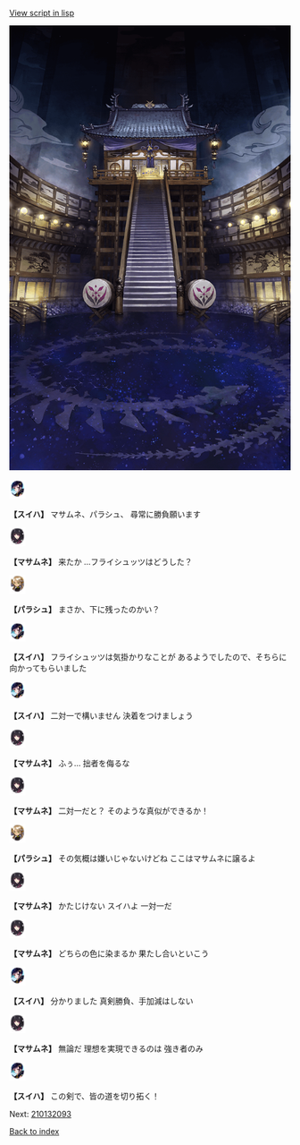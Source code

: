 [View script in lisp](../scripts/210132091.txt)

![masamune_arena.png](../images/backgrounds/masamune_arena.png)

<img src="../images/units/5401721.png" alt="5401721.png" height="34"/>

**【スイハ】**
マサムネ、パラシュ、
尋常に勝負願います

<img src="../images/units/5100131.png" alt="5100131.png" height="34"/>

**【マサムネ】**
来たか
…フライシュッツはどうした？

<img src="../images/units/5200431.png" alt="5200431.png" height="34"/>

**【パラシュ】**
まさか、下に残ったのかい？

<img src="../images/units/5401721.png" alt="5401721.png" height="34"/>

**【スイハ】**
フライシュッツは気掛かりなことが
あるようでしたので、そちらに
向かってもらいました

<img src="../images/units/5401721.png" alt="5401721.png" height="34"/>

**【スイハ】**
二対一で構いません
決着をつけましょう

<img src="../images/units/5100131.png" alt="5100131.png" height="34"/>

**【マサムネ】**
ふぅ…
拙者を侮るな

<img src="../images/units/5100131.png" alt="5100131.png" height="34"/>

**【マサムネ】**
二対一だと？
そのような真似ができるか！

<img src="../images/units/5200431.png" alt="5200431.png" height="34"/>

**【パラシュ】**
その気概は嫌いじゃないけどね
ここはマサムネに譲るよ

<img src="../images/units/5100131.png" alt="5100131.png" height="34"/>

**【マサムネ】**
かたじけない
スイハよ
一対一だ

<img src="../images/units/5100131.png" alt="5100131.png" height="34"/>

**【マサムネ】**
どちらの色に染まるか
果たし合いといこう

<img src="../images/units/5401721.png" alt="5401721.png" height="34"/>

**【スイハ】**
分かりました
真剣勝負、手加減はしない

<img src="../images/units/5100131.png" alt="5100131.png" height="34"/>

**【マサムネ】**
無論だ
理想を実現できるのは
強き者のみ

<img src="../images/units/5401721.png" alt="5401721.png" height="34"/>

**【スイハ】**
この剣で、皆の道を切り拓く！

Next: [210132093](210132093.md)

[Back to index](index.md)
